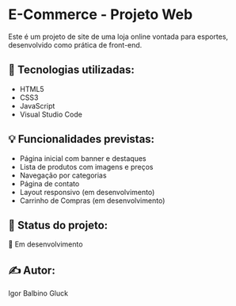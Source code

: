 # E-Commerce - Projeto Web

Este é um projeto de site de uma loja online vontada para esportes, desenvolvido como prática de front-end.

## 🧰 Tecnologias utilizadas:
- HTML5
- CSS3
- JavaScript
- Visual Studio Code

## 💡 Funcionalidades previstas:
- Página inicial com banner e destaques
- Lista de produtos com imagens e preços
- Navegação por categorias
- Página de contato
- Layout responsivo (em desenvolvimento)
- Carrinho de Compras (em desenvolvimento)

## 📌 Status do projeto:
🔧 Em desenvolvimento

## ✍️ Autor:
Igor Balbino Gluck
